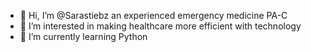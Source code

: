 - 👋 Hi, I’m @Sarastiebz an experienced emergency medicine PA-C
- 👀 I’m interested in making healthcare more efficient with technology
- 🌱 I’m currently learning Python
